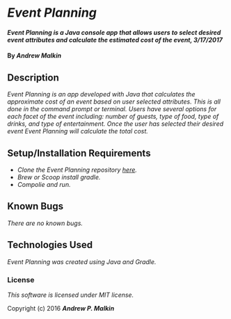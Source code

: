 # _Event Planning_

#### _Event Planning is a Java console app that allows users to select desired event attributes and calculate the estimated cost of the event, 3/17/2017_

#### By _**Andrew Malkin**_

## Description

_Event Planning is an app developed with Java that calculates the approximate cost of an event based on user selected attributes.  This is all done in the command prompt or terminal.  Users have several options for each facet of the event including: number of guests, type of food, type of drinks, and type of entertainment.  Once the user has selected their desired event Event Planning will calculate the total cost._

## Setup/Installation Requirements

* _Clone the Event Planning repository [here](https://github.com/ioitiki/event-planning.git)._
* _Brew or Scoop install gradle._
* _Compolie and run._

## Known Bugs

_There are no known bugs._

## Technologies Used

_Event Planning was created using Java and Gradle._

### License

*This software is licensed under MIT license.*

Copyright (c) 2016 **_Andrew P. Malkin_**
